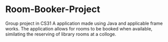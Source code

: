 # Room-Booker-Project
Group project in CS31
A application made using Java and applicable frame works.
The application allows for rooms to be booked when available, similating the reserving of library rooms at a colloge.

